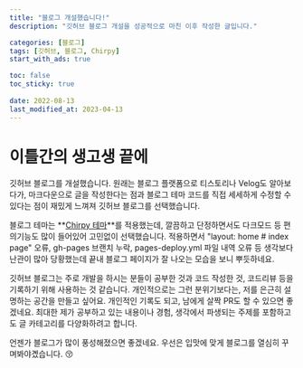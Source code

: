 ```yaml
---
title: "블로그 개설했습니다!"
description: "깃허브 블로그 개설을 성공적으로 마친 이후 작성한 글입니다."

categories: [블로그]
tags: [깃허브, 블로그, Chirpy]
start_with_ads: true

toc: false
toc_sticky: true
 
date: 2022-08-13
last_modified_at: 2023-04-13
---
```


# **이틀간의 생고생 끝에**

깃허브 블로그를 개설했습니다. 원래는 블로그 플랫폼으로 티스토리나 Velog도 알아보다가, 마크다운으로 글을 작성한다는 점과 블로그 테마 코드를 직접 세세하게 수정할 수 있다는 점이 재밌게 느껴져 깃허브 블로그를 선택했습니다.

블로그 테마는 **[Chirpy 테마](https://github.com/cotes2020/jekyll-theme-chirpy/)**를 적용했는데, 깔끔하고 단정하면서도 다크모드 등 편의기능도 많이 들어있어 고민없이 선택했습니다. 적용하면서 "layout: home # index page" 오류, gh-pages 브랜치 누락, pages-deploy.yml 파일 내역 오류 등 생각보다 난관이 많아 당황했는데 끝내 블로그 페이지가 잘 나오는 모습을 보니 뿌듯하네요.

깃허브 블로그는 주로 개발을 하시는 분들이 공부한 것과 코드 작성한 것, 코드리뷰 등을 기록하기 위해 사용하는 것 같습니다. 개인적으로는 그런 분위기보다는, 저를 은근히 설명하는 공간을 만들고 싶어요. 개인적인 기록도 되고, 남에게 살짝 PR도 할 수 있으면 좋겠네요. 최대한 제가 공부하고 있는 내용이나 경험, 생각에서 파생되는 주제를 포함하고도 글 카테고리를 다양화하려고 합니다.

언젠가 블로그가 많이 풍성해졌으면 좋겠네요. 우선은 입맛에 맞게 블로그를 열심히 꾸며봐야곘습니다. 😚